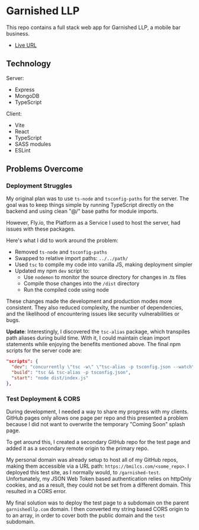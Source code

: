 # Garnished LLP

This repo contains a full stack web app for Garnished LLP, a mobile bar business.

- [Live URL](https://garnishedllp.com)

## Technology

Server:

- Express
- MongoDB
- TypeScript

Client:

- Vite
- React
- TypeScript
- SASS modules
- ESLint

## Problems Overcome

### Deployment Struggles

My original plan was to use `ts-node` and `tsconfig-paths` for the server. The goal was to keep things simple by running TypeScript directly on the backend and using clean "@/" base paths for module imports.

However, Fly.io, the Platform as a Service I used to host the server, had issues with these packages.

Here's what I did to work around the problem:

- Removed `ts-node` and `tsconfig-paths`
- Swapped to relative import paths: `../../path/`
- Used `tsc` to compile my code into vanilla JS, making deployment simpler
- Updated my npm `dev` script to:
  - Use `nodemon` to monitor the source directory for changes in .ts files
  - Compile those changes into the `/dist` directory
  - Run the compiled code using node

These changes made the development and production modes more consistent. They also reduced complexity, the number of dependencies, and the likelihood of encountering issues like security vulnerabilities or bugs.

**Update**: Interestingly, I discovered the `tsc-alias` package, which transpiles path aliases during build time. With it, I could maintain clean import statements while enjoying the benefits mentioned above. The final npm scripts for the server code are:

```json
"scripts": {
  "dev": "concurrently \"tsc -w\" \"tsc-alias -p tsconfig.json --watch\" \"nodemon dist/index.js\"",
  "build": "tsc && tsc-alias -p tsconfig.json",
  "start": "node dist/index.js"
},
```

### Test Deployment & CORS

During development, I needed a way to share my progress with my clients. GitHub pages only allows one page per repo and this presented a problem because I did not want to overwrite the temporary "Coming Soon" splash page.

To get around this, I created a secondary GitHub repo for the test page and added it as a secondary remote origin to the primary repo.

My personal domain was already setup to host all of my GitHub repos, making them accessible via a URL path: `https://bmilcs.com/<some_repo>`. I deployed this test site, as I normally would, to `/garnished-test`. Unfortunately, my JSON Web Token based authentication relies on httpOnly cookies, and as a result, they could not be set from a different domain. This resulted in a CORS error.

My final solution was to deploy the test page to a subdomain on the parent `garnishedllp.com` domain. I then converted my string based CORS origin to to an array, in order to cover both the public domain and the `test` subdomain.
